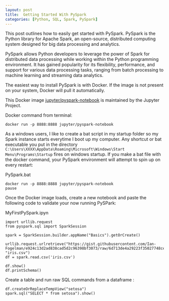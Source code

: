 ```yaml
---
layout: post
title:  Getting Started With PySpark
categories: [Python, SQL, Spark, PySpark]
---
```


This post outlines how to easily get started with PySpark.
PySpark is the Python library for Apache Spark, an open-source, distributed computing system designed for big data processing and analytics.


PySpark allows Python developers to leverage the power of Spark for distributed data processing while working within the Python programming environment. It has gained popularity for its flexibility, performance, and support for various data processing tasks, ranging from batch processing to machine learning and streaming data analytics.

The easiest way to install PySpark is with Docker.
If the image is not present on your system, Docker will pull it automatically.

This Docker image [jupyter/pyspark-notebook](https://hub.docker.com/r/jupyter/pyspark-notebook) is maintained by the Jupyter Project.

Docker command from terminal:

```
docker run -p 8888:8888 jupyter/pyspark-notebook
```

As a windows users, I like to create a bat script in my startup folder so my Spark instance starts everytime I boot up my computer.
Any shortcut or bat executable you put in the directory `C:\Users\XXXX\AppData\Roaming\Microsoft\Windows\Start Menu\Programs\Startup` fires on windows startup.
If you make a bat file with the docker command, your PySpark environment will attempt to spin up on every restart:

PySpark.bat
```
docker run -p 8888:8888 jupyter/pyspark-notebook
pause
```

Once the Docker image loads, create a new notebook and paste the following code to validate your now running PySPark:

MyFirstPySpark.ipyn
```
import urllib.request
from pyspark.sql import SparkSession

spark = SparkSession.builder.appName("Basics").getOrCreate()

urllib.request.urlretrieve("https://gist.githubusercontent.com/Ian-Fogelman/e924c13d2ad838cad5d2c96398bf3073/raw/6d713de4a29223f35027748ce62fa7f8786755f7/iris.csv", "iris.csv")
df = spark.read.csv('iris.csv')

df.show()
df.printSchema()
```

Create a table and run raw SQL commands from a dataframe :
```
df.createOrReplaceTempView("setosa")
spark.sql("SELECT * from setosa").show()
```